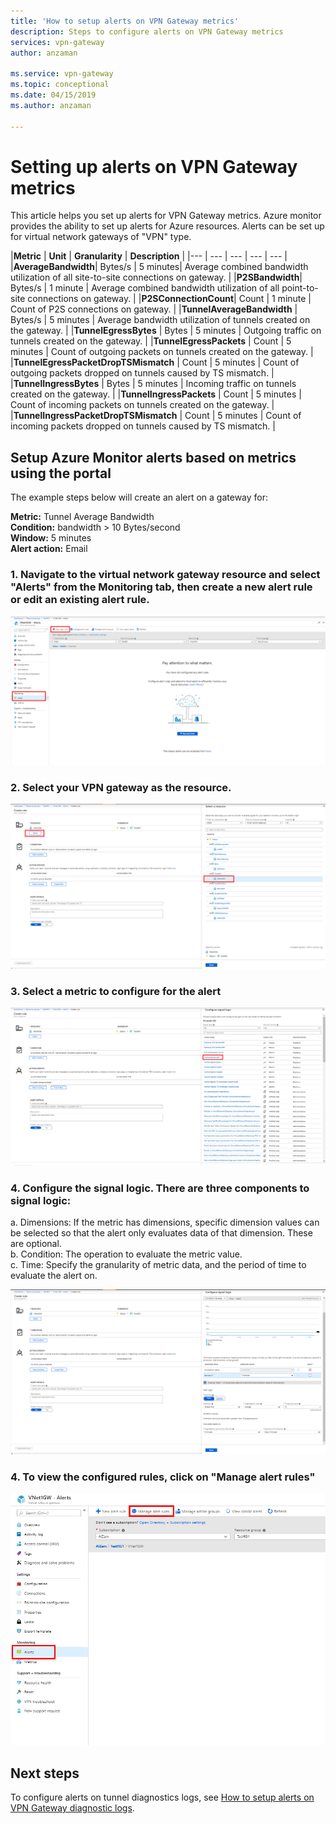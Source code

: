 ```yaml
---
title: 'How to setup alerts on VPN Gateway metrics'
description: Steps to configure alerts on VPN Gateway metrics
services: vpn-gateway
author: anzaman

ms.service: vpn-gateway
ms.topic: conceptional
ms.date: 04/15/2019
ms.author: anzaman

---
```

# Setting up alerts on VPN Gateway metrics

This article helps you set up alerts for VPN Gateway metrics. Azure monitor provides the ability to set up alerts for Azure resources. Alerts can be set up for virtual network gateways of "VPN" type.


|**Metric**   | **Unit** | **Granularity** | **Description** | 
|---       | ---        | ---       | ---            | ---       |
|**AverageBandwidth**| Bytes/s  | 5 minutes| Average combined bandwidth utilization of all site-to-site connections on gateway.     |
|**P2SBandwidth**| Bytes/s  | 1 minute  | Average combined bandwidth utilization of all point-to-site connections on gateway.    |
|**P2SConnectionCount**| Count  | 1 minute  | Count of P2S connections on gateway.   |
|**TunnelAverageBandwidth** | Bytes/s    | 5 minutes  | Average bandwidth utilization of tunnels created on the gateway. |
|**TunnelEgressBytes** | Bytes | 5 minutes | Outgoing traffic on tunnels created on the gateway.   |
|**TunnelEgressPackets** | Count | 5 minutes | Count of outgoing packets on tunnels created on the gateway.   |
|**TunnelEgressPacketDropTSMismatch** | Count | 5 minutes | Count of outgoing packets dropped on tunnels caused by TS mismatch. |
|**TunnelIngressBytes** | Bytes | 5 minutes | Incoming traffic on tunnels created on the gateway.   |
|**TunnelIngressPackets** | Count | 5 minutes | Count of incoming packets on tunnels created on the gateway.   |
|**TunnelIngressPacketDropTSMismatch** | Count | 5 minutes | Count of incoming packets dropped on tunnels caused by TS mismatch. |


## <a name="setup"></a>Setup Azure Monitor alerts based on metrics using the portal

The example steps below will create an alert on a gateway for: <br>

**Metric:** Tunnel Average Bandwidth <br>
**Condition:** bandwidth > 10 Bytes/second <br>
**Window:** 5 minutes <br>
**Alert action:** Email <br>



### 1. Navigate to the virtual network gateway resource and select "Alerts" from the Monitoring tab, then create a new alert rule or edit an existing alert rule.

![point-to-site](./media/vpn-gateway-howto-setup-alerts-for-virtual-network-gateway-metric/metric-alert1.png "Create")

### <a name="cmdlets"></a>2. Select your VPN gateway as the resource.

![point-to-site](./media/vpn-gateway-howto-setup-alerts-for-virtual-network-gateway-metric/metric-alert2.png "Select")

### <a name="cmdlets"></a>3. Select a metric to configure for the alert
![point-to-site](./media/vpn-gateway-howto-setup-alerts-for-virtual-network-gateway-metric/metric-alert3.png "Select")

### <a name="cmdlets"></a>4. Configure the signal logic. There are three components to signal logic:

a. Dimensions: If the metric has dimensions, specific dimension values can be selected so that the alert only evaluates data of that dimension. These are optional.<br>
b. Condition: The operation to evaluate the metric value.<br>
c. Time: Specify the granularity of metric data, and the period of time to evaluate the alert on.<br>

![point-to-site](./media/vpn-gateway-howto-setup-alerts-for-virtual-network-gateway-metric/metric-alert4.png "Select")

### <a name="cmdlets"></a>4. To view the configured rules, click on "Manage alert rules"
![point-to-site](./media/vpn-gateway-howto-setup-alerts-for-virtual-network-gateway-metric/metric-alert8.png "Select")

## Next steps

To configure alerts on tunnel diagnostics logs, see [How to setup alerts on VPN Gateway diagnostic logs](vpn-gateway-howto-setup-alerts-for-virtual-network-gateway-log.md).
